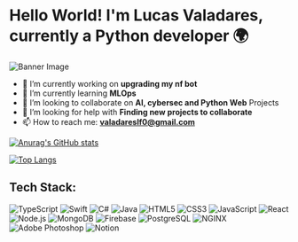 # Hello World! I'm Lucas Valadares, currently a Python developer 🌍

![Banner Image](URL_TO_YOUR_BANNER_IMAGE)

- 🔭 I’m currently working on **upgrading my nf bot**
- 🌱 I’m currently learning **MLOps**
- 👯 I’m looking to collaborate on **AI, cybersec and Python Web** Projects
- 🤔 I’m looking for help with **Finding new projects to collaborate**
- 📫 How to reach me: **valadareslf0@gmail.com**



[![Anurag's GitHub stats](https://github-readme-stats.vercel.app/api?username=Valadares24&show_icons=true&theme=radical)](https://github.com/anuraghazra/github-readme-stats)


[![Top Langs](https://github-readme-stats.vercel.app/api/top-langs/?username=Valadares24&layout=compact)](https://github.com/anuraghazra/github-readme-stats)


## Tech Stack:

![TypeScript](https://img.shields.io/badge/-TypeScript-3178C6?style=flat-square&logo=typescript&logoColor=white)
![Swift](https://img.shields.io/badge/-Swift-FA7343?style=flat-square&logo=swift&logoColor=white)
![C#](https://img.shields.io/badge/-CSharp-239120?style=flat-square&logo=csharp&logoColor=white)
![Java](https://img.shields.io/badge/-Java-007396?style=flat-square&logo=java&logoColor=white)
![HTML5](https://img.shields.io/badge/-HTML5-E34F26?style=flat-square&logo=html5&logoColor=white)
![CSS3](https://img.shields.io/badge/-CSS3-1572B6?style=flat-square&logo=css3&logoColor=white)
![JavaScript](https://img.shields.io/badge/-JavaScript-F7DF1E?style=flat-square&logo=javascript&logoColor=black)
![React](https://img.shields.io/badge/-React-61DAFB?style=flat-square&logo=react&logoColor=white)
![Node.js](https://img.shields.io/badge/-Node.js-339933?style=flat-square&logo=nodedotjs&logoColor=white)
![MongoDB](https://img.shields.io/badge/-MongoDB-47A248?style=flat-square&logo=mongodb&logoColor=white)
![Firebase](https://img.shields.io/badge/-Firebase-FFCA28?style=flat-square&logo=firebase&logoColor=black)
![PostgreSQL](https://img.shields.io/badge/-PostgreSQL-336791?style=flat-square&logo=postgresql&logoColor=white)
![NGINX](https://img.shields.io/badge/-NGINX-009639?style=flat-square&logo=nginx&logoColor=white)
![Adobe Photoshop](https://img.shields.io/badge/-Adobe%20Photoshop-31A8FF?style=flat-square&logo=adobephotoshop&logoColor=white)
![Notion](https://img.shields.io/badge/-Notion-000000?style=flat-square&logo=notion&logoColor=white)


